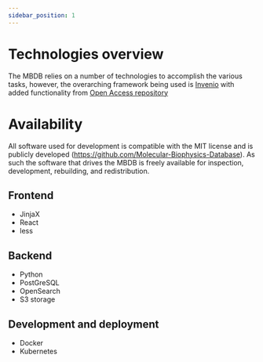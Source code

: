 ```yaml
---
sidebar_position: 1
---
```


# Technologies overview

The MBDB relies on a number of technologies to accomplish the various tasks,
however, the overarching framework being used is [Invenio](https://invenio-software.org/) with added functionality from [Open Access repository](https://github.com/oarepo)  


# Availability 

All software used for development is compatible with the MIT license and is publicly developed (https://github.com/Molecular-Biophysics-Database). As such the software that drives the MBDB is freely available for inspection, development, rebuilding, and redistribution. 

## Frontend

 - JinjaX
 - React
 - less

## Backend

 - Python
 - PostGreSQL
 - OpenSearch
 - S3 storage
  
## Development and deployment

 - Docker
 - Kubernetes 

